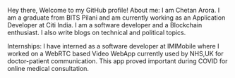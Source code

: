Hey there, Welcome to my GitHub profile!
About me: I am Chetan Arora. I am a graduate from BITS Pilani and am currently working as an Application Developer at Citi India. I am a software developer and a Blockchain enthusiast. I also write blogs on technical and political topics.

Internships: I have interned as a software developer at IMIMobile where I worked on a WebRTC based Video WebApp currently used by NHS,UK for doctor-patient communication. This app proved important during COVID for online medical consultation.
